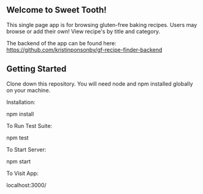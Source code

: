 ## Welcome to Sweet Tooth! 

This single page app is for browsing gluten-free baking recipes. Users may browse or add their own! View recipe's by title and category. 

The backend of the app can be found here: https://github.com/kristinponsonby/gf-recipe-finder-backend


## Getting Started

Clone down this repository. You will need node and npm installed globally on your machine.

Installation:

npm install

To Run Test Suite:

npm test

To Start Server:

npm start

To Visit App:

localhost:3000/

